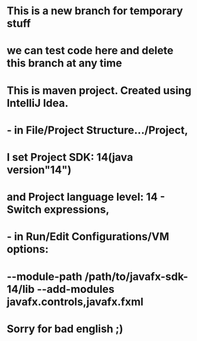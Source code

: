 # This is a new branch for temporary stuff 
# we can test code here and delete this branch at any time
# 
# This is maven project. Created using IntelliJ Idea.
#	- in File/Project Structure.../Project, 
#	  I set Project SDK: 14(java version"14") 
#	  and Project language level: 14 - Switch expressions,
#  	- in Run/Edit Configurations/VM options: 
#	   --module-path /path/to/javafx-sdk-14/lib --add-modules javafx.controls,javafx.fxml
#	  
#
# Sorry for bad english ;)

